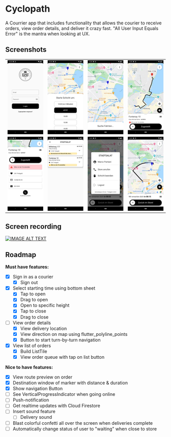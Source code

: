# Cyclopath

A Courrier app that includes functionality that allows the courier to receive orders, view order details, and deliver it crazy fast. "All User Input Equals Error" is the mantra when looking at UX.

## Screenshots

<table>
    <tr>
        <td><img src="./images/screenshot_login.jpg" width="200" /></td> 
        <td><img src="./images/screenshot_offline.jpg" width="200" /></td> 
        <td><img src="./images/screenshot_waiting.jpg" width="200" /></td> 
        <td><img src="./images/screenshot_route.jpg" width="200" /></td> 
    </tr>
    <tr>
        <td><img src="./images/screenshot_order.jpg" width="200" /></td> 
        <td><img src="./images/screenshot_orderlist.jpg" width="200" /></td> 
        <td><img src="./images/screenshot_dialog.jpg" width="200" /></td> 
        <td><img src="./images/screenshot_returning.jpg" width="200" /></td> 
    </tr>
</table>

## Screen recording

[![IMAGE ALT TEXT](http://img.youtube.com/vi/o6eg_F9Z9BQ/0.jpg)](http://www.youtube.com/watch?v=o6eg_F9Z9BQ "Video Title")

## Roadmap

**Must have features:**

- [x] Sign in as a courier
  - [x] Sign out

- [x] Select starting time using bottom sheet
  - [x] Tap to open
  - [x] Drag to open
  - [x] Open to specific height
  - [x] Tap to close
  - [x] Drag to close

- [ ] View order details
  - [x] View delivery location
  - [x] View direction on map using flutter_polyline_points
  - [x] Button to start turn-by-turn navigation
  
- [x] View list of orders
  - [x] Build ListTile
  - [x] View order queue with tap on list button  

**Nice to have features:**

- [x] View route preview on order
- [x] Destination window of marker with distance & duration
- [x] Show navigation Button
- [ ] See VerticalProgressIndicator when going online
- [ ] Push-notification
- [ ] Get realtime updates with Cloud Firestore
- [ ] Insert sound feature
  - [ ] Delivery sound
- [ ] Blast colorful confetti all over the screen when deliveries complete
- [ ] Automatically change status of user to "waiting" when close to store
